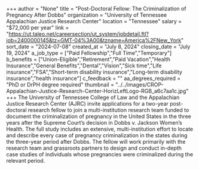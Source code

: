 +++
author = "None"
title = "Post-Doctoral Fellow: The Criminalization of Pregnancy After Dobbs"
organization = "University of Tennessee Appalachian Justice Research Center"
location = "Tennessee"
salary = "$72,000 per year"
link = "https://ut.taleo.net/careersection/ut_system/jobdetail.ftl?job=2400000145&tz=GMT-04%3A00&tzname=America%2FNew_York"
sort_date = "2024-07-08"
created_at = "July 8, 2024"
closing_date = "July 19, 2024"
a_job_type = ["Paid Fellowship","Full Time","Temporary"]
b_benefits = ["Union-Eligible","Retirement","Paid Vacation","Health Insurance","General Benefits","Dental","Vision","Sick time","Life insurance","FSA","Short-term disability insurance","Long-term disability insurance","health insurance"]
c_feedback = ""
aa_degrees_required = "PhD or DrPH degree required"
thumbnail = "../../images/CROP-Appalachian-Justice-Research-Center-HorizLeftLogo-RGB_a6c7aa1c.jpg"
+++
The University of Tennessee College of Law and the Appalachian Justice Research Center (AJRC) invite applications for a two-year post-doctoral research fellow to join a multi-institution research team funded to document the criminalization of pregnancy in the United States in the three years after the Supreme Court’s decision in Dobbs v. Jackson Women’s Health. The full study includes an extensive, multi-institution effort to locate and describe every case of pregnancy criminalization in the states during the three-year period after Dobbs. The fellow will work primarily with the research team and grassroots partners to design and conduct in-depth case studies of individuals whose pregnancies were criminalized during the relevant period.  